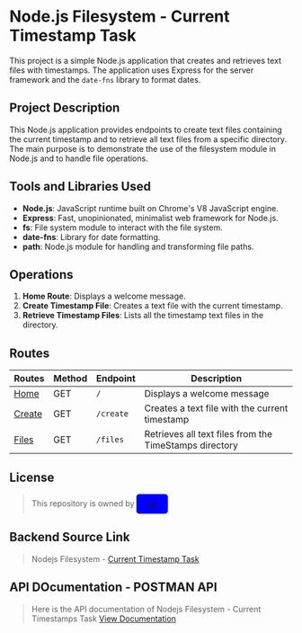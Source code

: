# Node.js Filesystem - Current Timestamp Task

This project is a simple Node.js application that creates and retrieves text files with timestamps. The application uses Express for the server framework and the `date-fns` library to format dates.

## Project Description

This Node.js application provides endpoints to create text files containing the current timestamp and to retrieve all text files from a specific directory. The main purpose is to demonstrate the use of the filesystem module in Node.js and to handle file operations.

## Tools and Libraries Used

- **Node.js**: JavaScript runtime built on Chrome's V8 JavaScript engine.
- **Express**: Fast, unopinionated, minimalist web framework for Node.js.
- **fs**: File system module to interact with the file system.
- **date-fns**: Library for date formatting.
- **path**: Node.js module for handling and transforming file paths.

## Operations

1. **Home Route**: Displays a welcome message.
2. **Create Timestamp File**: Creates a text file with the current timestamp.
3. **Retrieve Timestamp Files**: Lists all the timestamp text files in the directory.

## Routes

| **Routes**                                                              | **Method** | **Endpoint** | **Description**                                        |
| ----------------------------------------------------------------------- | ---------- | ------------ | ------------------------------------------------------ |
| <a href="https://nodejs-filesystem-fdcr.onrender.com/">Home</a>         | GET        | `/`          | Displays a welcome message                             |
| <a href="https://nodejs-filesystem-fdcr.onrender.com/create">Create</a> | GET        | `/create`    | Creates a text file with the current timestamp         |
| <a href="https://nodejs-filesystem-fdcr.onrender.com/files">Files</a>   | GET        | `/files`     | Retrieves all text files from the TimeStamps directory |

## License

> This repository is owned by
> <button type="button" style="background-color: blue; color: white; padding: 10px 20px; border: none; border-radius: 5px;">
> <a href="https://github.com/Ajith-11399/nodejs-filesystem/tree/main">AJ</a>
> </button>

## Backend Source Link

> Nodejs Filesystem - <a href="https://nodejs-filesystem-fdcr.onrender.com/">Current Timestamp Task</a>

## API DOcumentation - POSTMAN API

> Here is the API documentation of Nodejs Filesystem - Current Timestamps Task
> <a href="https://documenter.getpostman.com/view/35036950/2sA3XLE4Hu">View Documentation</a>
